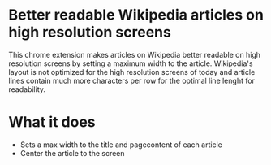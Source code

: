 # Better readable Wikipedia articles on high resolution screens
This chrome extension makes articles on Wikipedia better readable on high resolution screens by setting a maximum width to the article. Wikipedia's layout is not optimized for the high resolution screens of today and article lines contain much more characters per row for the optimal line lenght for readability.

# What it does
- Sets a max width to the title and pagecontent of each article
- Center the article to the screen